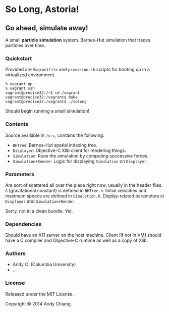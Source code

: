 So Long, Astoria!
===

Go ahead, simulate away!
---

A small **particle simulation** system. Barnes-Hut simulation that traces particles over time.

### Quickstart

Provided are `Vagrantfile` and `provision.sh` scripts for booting up in a virtualized environment.

```
% vagrant up
% vagrant ssh
vagrant@precise32:/~$ cd /vagrant
vagrant@precise32:/vagrant$ make
vagrant@precise32:/vagrant$ ./solong
```

Should begin running a small simulation!


### Contents

Source available in `/src`, contains the following:

 - `BHTree`: Barnes-Hut spatial indexing tree.
 - `Displayer`: Objective-C Xlib client for rendering things.
 - `Simulation`: Runs the simulation by computing successive forces.
 - `Simulation+Render`: Logic for displaying `Simulation` on `Displayer`.


### Parameters

Are sort of scattered all over the place right now, usually in the header files. `G` (gravitational constant) is defined in `BHTree.h`. Initial velocities and maximum speeds are defined in `Simulation.h`. Display-related parameters in `Displayer` and `Simulation+Render`.

Sorry, not in a clean bundle. Yet.


### Dependencies

Should have an X11 server on the host machine. Client [if not in VM] should have a C compiler and Objective-C runtime as well as a copy of Xlib.


### Authors

 - Andy C. (Columbia University)
 - ...


### License

Released under the MIT License.

Copyright &copy; 2014 Andy Chiang.